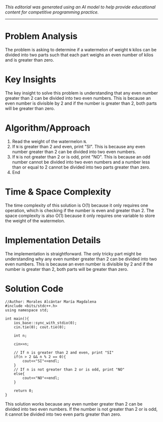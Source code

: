 *This editorial was generated using an AI model to help provide educational content for competitive programming practice.*

---

# Problem Analysis
The problem is asking to determine if a watermelon of weight `N` kilos can be divided into two parts such that each part weighs an even number of kilos and is greater than zero. 

# Key Insights
The key insight to solve this problem is understanding that any even number greater than 2 can be divided into two even numbers. This is because an even number is divisible by 2 and if the number is greater than 2, both parts will be greater than zero.

# Algorithm/Approach
1. Read the weight of the watermelon `N`.
2. If `N` is greater than 2 and even, print "SI". This is because any even number greater than 2 can be divided into two even numbers.
3. If `N` is not greater than 2 or is odd, print "NO". This is because an odd number cannot be divided into two even numbers and a number less than or equal to 2 cannot be divided into two parts greater than zero.
4. End

# Time & Space Complexity
The time complexity of this solution is O(1) because it only requires one operation, which is checking if the number is even and greater than 2. The space complexity is also O(1) because it only requires one variable to store the weight of the watermelon.

# Implementation Details
The implementation is straightforward. The only tricky part might be understanding why any even number greater than 2 can be divided into two even numbers. This is because an even number is divisible by 2 and if the number is greater than 2, both parts will be greater than zero.

# Solution Code
```cpp11-gcc
//Author: Morales Alcántar María Magdalena
#include <bits/stdc++.h>
using namespace std;

int main(){
    ios_base::sync_with_stdio(0);
    cin.tie(0); cout.tie(0);
    
    int n;
    
    cin>>n;
    
    // If n is greater than 2 and even, print "SI"
    if(n > 2 && n % 2 == 0){
        cout<<"SI"<<endl;
    }
    // If n is not greater than 2 or is odd, print "NO"
    else{
        cout<<"NO"<<endl;
    }
    
    return 0;
}
```
This solution works because any even number greater than 2 can be divided into two even numbers. If the number is not greater than 2 or is odd, it cannot be divided into two even parts greater than zero.
